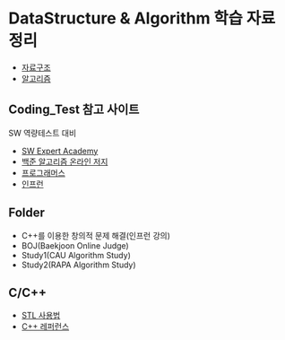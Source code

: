 
# DataStructure & Algorithm 학습 자료 정리
* [자료구조](https://github.com/kkw-11/DataStructure)
* [알고리즘](https://github.com/kkw-11/C_Algorithm)

## Coding_Test 참고 사이트
SW 역량테스트 대비 
- [SW Expert Academy](https://www.swexpertacademy.com)
- [백준 알고리즘 온라인 저지](https://www.acmicpc.net)
- [프로그래머스](https://programmers.co.kr) 
- [인프런](https://www.inflearn.com/course/%EC%95%8C%EA%B3%A0%EB%A6%AC%EC%A6%98/dashboard)

## Folder
- C++를 이용한 창의적 문제 해결(인프런 강의)
- BOJ(Baekjoon Online Judge)
- Study1(CAU Algorithm Study)
- Study2(RAPA Algorithm Study)

## C/C++  
- [STL 사용법](https://baactree.tistory.com/29)
- [C++ 레퍼런스](https://en.cppreference.com/w/)
<!-- 
<h3 id="-">수학</h3>

- [x] 나머지 
- [x] 자연수의 합
- [x] 1부터 N까지 M의 배수합
- [x] <a href ="https://www.acmicpc.net/problem/1339">단어수학</a>


<h3 id="-">브루트 포스</h3>

- [x] <a href="https://www.acmicpc.net/problem/2309">일곱 난쟁이</a>
- [x] <a href="https://www.acmicpc.net/problem/1476">날짜 계산</a>


<h3 id="-n-m-">Brute force(N과 M 연습)</h3>

- [ ] <a href="https://www.acmicpc.net/problem/15649">N과 M(1)</a> 


<h3 id="-DFS,BFS">그래프와 DFS, BFS</h3>

- [ ] <a href="https://www.acmicpc.net/problem/16929">Two Dots</a> 
- [x] <a href="https://www.acmicpc.net/problem/2206">벽 부수고 이동하기</a>


<h3 id="-">Greedy</h3>

- [x] <a href="https://www.acmicpc.net/problem/11047">동전 0</a> 
- [x] 영지(territory) 선택 : (small)


<h3 id="-">다이나믹 프로그래밍</h3>

- [ ] 영지(territory) 선택 : (large)
- [ ] <a href="https://www.acmicpc.net/problem/1463">1로 만들기</a> 


 -->
